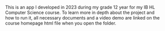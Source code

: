 This is an app I developed in 2023 during my grade 12 year for my IB HL Computer Science course. To learn more in depth about the project and how to run it, all necessary documents and a video demo are linked on the course homepage html file when you open the folder.
